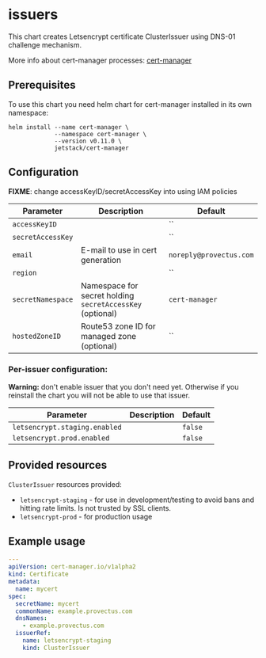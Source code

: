 # issuers

This chart creates Letsencrypt certificate ClusterIssuer using DNS-01 challenge mechanism.

More info about cert-manager processes: [cert-manager](https://docs.cert-manager.io/en/latest/tutorials/acme/quick-start/index.html#step-5-deploy-cert-manager)

## Prerequisites

To use this chart you need helm chart for cert-manager installed in its own namespace:

```
helm install --name cert-manager \
             --namespace cert-manager \
             --version v0.11.0 \
             jetstack/cert-manager
```

## Configuration

**FIXME**: change accessKeyID/secretAccessKey into using IAM policies

Parameter | Description | Default
--- | --- | ---
| `accessKeyID`                           | | ``                                                |
| `secretAccessKey`                       | | ``                                                |
| `email`                                 | E-mail to use in cert generation | `noreply@provectus.com`                                                |
| `region`                                | | ``                                                |
| `secretNamespace`                       | Namespace for secret holding `secretAccessKey` (optional) | `cert-manager`                                    |
| `hostedZoneID`                          | Route53 zone ID for managed zone (optional) | `` |

### Per-issuer configuration:

**Warning:** don't enable issuer that you don't need yet. Otherwise if you reinstall the chart you will not be able to use that issuer.

Parameter | Description | Default
--- | --- | ---
| `letsencrypt.staging.enabled`                        | | `false`                                                |
| `letsencrypt.prod.enabled`                           | | `false`                                                |


## Provided resources

`ClusterIssuer` resources provided:
 * `letsencrypt-staging` - for use in development/testing to avoid bans and hitting rate limits. Is not trusted by SSL clients.
 * `letsencrypt-prod` - for production usage

## Example usage

```yaml
---
apiVersion: cert-manager.io/v1alpha2
kind: Certificate
metadata:
  name: mycert
spec:
  secretName: mycert
  commonName: example.provectus.com
  dnsNames:
    - example.provectus.com
  issuerRef:
    name: letsencrypt-staging
    kind: ClusterIssuer
```
